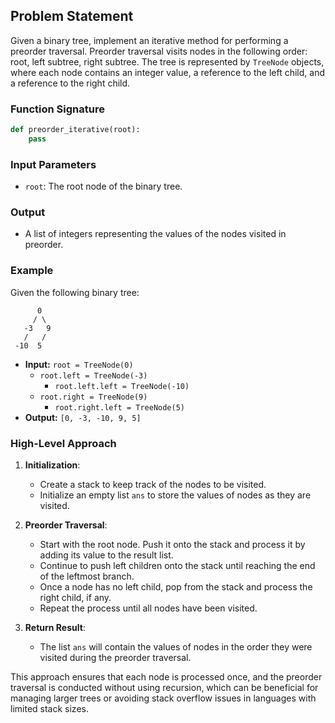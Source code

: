 ## Problem Statement

Given a binary tree, implement an iterative method for performing a preorder traversal. Preorder traversal visits nodes in the following order: root, left subtree, right subtree. The tree is represented by `TreeNode` objects, where each node contains an integer value, a reference to the left child, and a reference to the right child.

### Function Signature

```python
def preorder_iterative(root):
    pass
```

### Input Parameters

- `root`: The root node of the binary tree.

### Output

- A list of integers representing the values of the nodes visited in preorder.

### Example

Given the following binary tree:

```
      0
     / \
   -3   9
   /   /
 -10  5
```

- **Input:** `root = TreeNode(0)`
  - `root.left = TreeNode(-3)`
    - `root.left.left = TreeNode(-10)`
  - `root.right = TreeNode(9)`
    - `root.right.left = TreeNode(5)`
- **Output:** `[0, -3, -10, 9, 5]`

### High-Level Approach

1. **Initialization**:
   - Create a stack to keep track of the nodes to be visited.
   - Initialize an empty list `ans` to store the values of nodes as they are visited.

2. **Preorder Traversal**:
   - Start with the root node. Push it onto the stack and process it by adding its value to the result list.
   - Continue to push left children onto the stack until reaching the end of the leftmost branch.
   - Once a node has no left child, pop from the stack and process the right child, if any.
   - Repeat the process until all nodes have been visited.

3. **Return Result**:
   - The list `ans` will contain the values of nodes in the order they were visited during the preorder traversal.

This approach ensures that each node is processed once, and the preorder traversal is conducted without using recursion, which can be beneficial for managing larger trees or avoiding stack overflow issues in languages with limited stack sizes.
